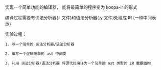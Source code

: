 实现一个简单功能的编译器， 能将最简单的程序变为 koopa-ir 的形式

编译过程需要有词法分析器(.l 文件)和语法分析器(.y 文件)处理成 IR (一种中间表示)

实验过程：
    
    1. 写一个简单的 词法分析器/语法分析器

    2. 编写一个逻辑简单的 ast 中间类
    
    3. 利用 词法分析器/语法分析器 将源代码编译为一个简单的 ast 类型的 IR 数据结构